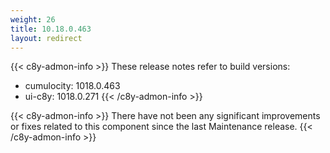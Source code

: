 ```yaml
---
weight: 26
title: 10.18.0.463
layout: redirect
---
```


{{< c8y-admon-info >}}
These release notes refer to build versions:
- cumulocity: 1018.0.463
- ui-c8y: 1018.0.271
{{< /c8y-admon-info >}}

{{< c8y-admon-info >}}
There have not been any significant improvements or fixes related to this component since the last Maintenance release.
{{< /c8y-admon-info >}}
